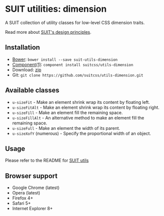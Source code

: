 # SUIT utilities: dimension

A SUIT collection of utility classes for low-level CSS dimension traits.

Read more about [SUIT's design principles](https://github.com/suitcss/suit/).

## Installation

* [Bower](http://bower.io/): `bower install --save suit-utils-dimension`
* [Component(1)](http://component.io/): `component install suitcss/utils-dimension`
* Download: [zip](https://github.com/suitcss/utils-dimension/zipball/master)
* Git: `git clone https://github.com/suitcss/utils-dimension.git`

## Available classes

* `u-sizeFit` - Make an element shrink wrap its content by floating left.
* `u-sizeFitAlt` - Make an element shrink wrap its content by floating right.
* `u-sizeFill` - Make an element fill the remaining space.
* `u-sizeFillAlt` - An alternative method to make an element fill the remaining space.
* `u-sizeFull` - Make an element the width of its parent.
* `u-sizeXofY` (numerous) - Specify the proportional width of an object.

## Usage

Please refer to the README for [SUIT utils](https://github.com/suitcss/utils/)

## Browser support

* Google Chrome (latest)
* Opera (latest)
* Firefox 4+
* Safari 5+
* Internet Explorer 8+

